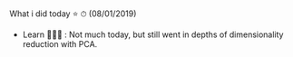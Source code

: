 What i did today ⭐️ ⏱
(08/01/2019)
* Learn 🙇🏻‍♂️ : Not much today, but still went in depths of dimensionality reduction with PCA.
